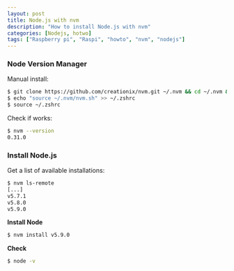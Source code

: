 ```yaml
---
layout: post
title: Node.js with nvm
description: "How to install Node.js with nvm"
categories: [Nodejs, hotwo]
tags: ["Raspberry pi", "Raspi", "howto", "nvm", "nodejs"]
---
```


### Node Version Manager
Manual install:

```bash
$ git clone https://github.com/creationix/nvm.git ~/.nvm && cd ~/.nvm && git checkout v0.31.0
$ echo "source ~/.nvm/nvm.sh" >> ~/.zshrc
$ source ~/.zshrc
```
Check if works:

```bash
$ nvm --version
0.31.0
```

### Install Node.js

Get a list of available installations:

```bash
$ nvm ls-remote
[...]
v5.7.1
v5.8.0
v5.9.0
```
**Install Node**

```bash
$ nvm install v5.9.0
```

**Check**

```bash
$ node -v
```
